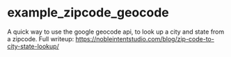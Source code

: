 # example_zipcode_geocode
A quick way to use the google geocode api, to look up a city and state from a zipcode. Full writeup: https://nobleintentstudio.com/blog/zip-code-to-city-state-lookup/
